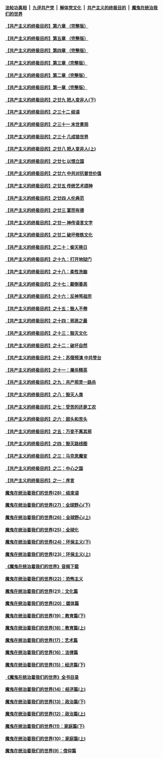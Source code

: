 ####  [法轮功真相](../../../../basic/blob/master/README.md?t=04250931) &nbsp;|&nbsp; [九评共产党](../../../../9ping.md/blob/master/README.md?t=04250931) &nbsp;|&nbsp; [解体党文化](../../../../jtdwh.md/blob/master/README.md?t=04250931)  &nbsp;|&nbsp; [共产主义的终极目的](../../../../gczydzjmd.md/blob/master/README.md?t=04250931) &nbsp;|&nbsp; [魔鬼在统治我们的世界](../../../../mgztzwmdsj.md/blob/master/README.md?t=04250931) 

#### [【共产主义的终极目的】第六章 （完整版）](../pages/nsc422/n11428913.md?t=04250931) 

#### [【共产主义的终极目的】第五章 （完整版）](../pages/nsc422/n11428912.md?t=04250931) 

#### [【共产主义的终极目的】第四章 （完整版）](../pages/nsc422/n11428907.md?t=04250931) 

#### [【共产主义的终极目的】第三章（完整版）](../pages/nsc422/n11428848.md?t=04250931) 

#### [【共产主义的终极目的】第二章（完整版）](../pages/nsc422/n11428831.md?t=04250931) 

#### [【共产主义的终极目的】第一章（完整版）](../pages/nsc422/n11417651.md?t=04250931) 

#### [【共产主义的终极目的】之廿九 把人变非人(下)](../pages/nsc422/n11344140.md?t=04250931) 

#### [【共产主义的终极目的】之三十二 结语](../pages/nsc422/n11360535.md?t=04250931) 

#### [【共产主义的终极目的】之三十一 末世景观](../pages/nsc422/n11351129.md?t=04250931) 

#### [【共产主义的终极目的】之三十 几成狼世界](../pages/nsc422/n11348280.md?t=04250931) 

#### [【共产主义的终极目的】之廿八 把人变非人(上)](../pages/nsc422/n11340492.md?t=04250931) 

#### [【共产主义的终极目的】之廿七 以恨立国](../pages/nsc422/n11336944.md?t=04250931) 

#### [【共产主义的终极目的】之廿六 中共对抗普世价值](../pages/nsc422/n11324785.md?t=04250931) 

#### [【共产主义的终极目的】之廿五 传统艺术颂神](../pages/nsc422/n11296396.md?t=04250931) 

#### [【共产主义的终极目的】之廿四 人伦典范](../pages/nsc422/n11296397.md?t=04250931) 

#### [【共产主义的终极目的】之廿三 富而有德](../pages/nsc422/n11283598.md?t=04250931) 

#### [【共产主义的终极目的】之廿一 神传语言文字](../pages/nsc422/n11263265.md?t=04250931) 

#### [【共产主义的终极目的】之廿二 破坏修炼文化](../pages/nsc422/n11245728.md?t=04250931) 

#### [【共产主义的终极目的】之二十：偷天换日](../pages/nsc422/n11238846.md?t=04250931) 

#### [【共产主义的终极目的】之十九：打开地狱门](../pages/nsc422/n11206376.md?t=04250931) 

#### [【共产主义的终极目的】之十八：柔性洗脑](../pages/nsc422/n11199994.md?t=04250931) 

#### [【共产主义的终极目的】之十七：颠倒善恶](../pages/nsc422/n11179782.md?t=04250931) 

#### [【共产主义的终极目的】之十六：反神骂祖宗](../pages/nsc422/n11166798.md?t=04250931) 

#### [【共产主义的终极目的】之十五：毁人不倦](../pages/nsc422/n11166792.md?t=04250931) 

#### [【共产主义的终极目的】之十四：邪恶之最](../pages/nsc422/n11150249.md?t=04250931) 

#### [【共产主义的终极目的】之十三：毁灭文化](../pages/nsc422/n11135227.md?t=04250931) 

#### [【共产主义的终极目的】之十二：破坏自然](../pages/nsc422/n11135214.md?t=04250931) 

#### [【共产主义的终极目的】之十：苏俄预演 中共登台](../pages/nsc422/n11118424.md?t=04250931) 

#### [【共产主义的终极目的】之十一：屠杀精英](../pages/nsc422/n11118442.md?t=04250931) 

#### [【共产主义的终极目的】之九：共产邪灵一路杀](../pages/nsc422/n11114139.md?t=04250931) 

#### [【共产主义的终极目的】之八：毁灭人类](../pages/nsc422/n11108503.md?t=04250931) 

#### [【共产主义的终极目的】之七：受苦的还是工农](../pages/nsc422/n11101809.md?t=04250931) 

#### [【共产主义的终极目的】之六：甜头和苦头](../pages/nsc422/n11096971.md?t=04250931) 

#### [【共产主义的终极目的】之五：万变不离其邪](../pages/nsc422/n11091285.md?t=04250931) 

#### [【共产主义的终极目的】之四：毁灭路线图](../pages/nsc422/n11086284.md?t=04250931) 

#### [【共产主义的终极目的】之三：马克思魔变](../pages/nsc422/n11061941.md?t=04250931) 

#### [【共产主义的终极目的】之二：中心之国](../pages/nsc422/n11047728.md?t=04250931) 

#### [【共产主义的终极目的】之一：序言](../pages/nsc422/n11086077.md?t=04250931) 

#### [魔鬼在统治着我们的世界(28)：结束语](../pages/nsc422/n10936246.md?t=04250931) 

#### [魔鬼在统治着我们的世界(27)：全球野心(下)](../pages/nsc422/n10928319.md?t=04250931) 

#### [魔鬼在统治着我们的世界(26)：全球野心(上)](../pages/nsc422/n10900318.md?t=04250931) 

#### [魔鬼在统治着我们的世界(25)：全球化](../pages/nsc422/n10788205.md?t=04250931) 

#### [魔鬼在统治着我们的世界(24)：环保主义(下)](../pages/nsc422/n10695307.md?t=04250931) 

#### [魔鬼在统治着我们的世界(23)：环保主义(上)](../pages/nsc422/n10688613.md?t=04250931) 

#### [《魔鬼在统治着我们的世界》音频下载](../pages/nsc422/n10635553.md?t=04250931) 

#### [魔鬼在统治着我们的世界(22)：恐怖主义](../pages/nsc422/n10614727.md?t=04250931) 

#### [魔鬼在统治着我们的世界(21)：文化篇](../pages/nsc422/n10597706.md?t=04250931) 

#### [魔鬼在统治着我们的世界(20)：媒体篇](../pages/nsc422/n10586579.md?t=04250931) 

#### [魔鬼在统治着我们的世界(19)：教育篇(下)](../pages/nsc422/n10564808.md?t=04250931) 

#### [魔鬼在统治着我们的世界(18)：教育篇(上)](../pages/nsc422/n10526970.md?t=04250931) 

#### [魔鬼在统治着我们的世界(17)：艺术篇](../pages/nsc422/n10499093.md?t=04250931) 

#### [魔鬼在统治着我们的世界(16)：法律篇](../pages/nsc422/n10485969.md?t=04250931) 

#### [魔鬼在统治着我们的世界(15)：经济篇(下)](../pages/nsc422/n10469975.md?t=04250931) 

#### [《魔鬼在统治着我们的世界》全书目录](../pages/nsc422/n10464261.md?t=04250931) 

#### [魔鬼在统治着我们的世界(14)：经济篇(上)](../pages/nsc422/n10457370.md?t=04250931) 

#### [魔鬼在统治着我们的世界(13)：政治篇(下)](../pages/nsc422/n10448270.md?t=04250931) 

#### [魔鬼在统治着我们的世界(12)：政治篇(上)](../pages/nsc422/n10444576.md?t=04250931) 

#### [魔鬼在统治着我们的世界(11)：家庭篇(下)](../pages/nsc422/n10440961.md?t=04250931) 

#### [魔鬼在统治着我们的世界(10)：家庭篇(上)](../pages/nsc422/n10435448.md?t=04250931) 

#### [魔鬼在统治着我们的世界(9)：信仰篇](../pages/nsc422/n10432159.md?t=04250931) 

